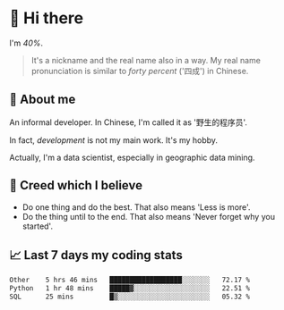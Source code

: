 # 👋 Hi there

I'm *40%*.

> It's a nickname and the real name also in a way.
> My real name pronunciation is similar to *forty percent* ('四成') in Chinese.

## :speech_balloon: About me

An informal developer. In Chinese, I'm called it as '野生的程序员'.

In fact, _development_ is not my main work. It's my hobby.

Actually, I'm a data scientist, especially in geographic data mining.

## :see_no_evil: Creed which I believe

- Do one thing and do the best. That also means 'Less is more'.
- Do the thing until to the end. That also means 'Never forget why you started'.

## :chart_with_upwards_trend: Last 7 days my coding stats

<!--START_SECTION:waka-->

```txt
Other    5 hrs 46 mins   ██████████████████░░░░░░░   72.17 %
Python   1 hr 48 mins    █████▓░░░░░░░░░░░░░░░░░░░   22.51 %
SQL      25 mins         █▒░░░░░░░░░░░░░░░░░░░░░░░   05.32 %
```

<!--END_SECTION:waka-->
